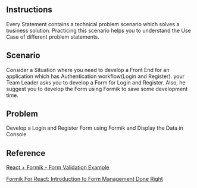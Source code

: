 ## Instructions

Every Statement contains a technical problem scenario which solves a business solution. Practicing this scenario helps you to understand the Use Case of different problem statements.

## Scenario

Consider a Situation where you need to develop a Front End for an application which has Authentication workflow(Login and Register). your Team Leader asks you to develop a Form for Login and Register. Also, he suggest you to develop the Form using Formik to save some development time.

## Problem

Develop a Login and Register Form using Formik and Display the Data in Console 

## Reference 

[React + Formik - Form Validation Example](https://jasonwatmore.com/post/2019/04/10/react-formik-form-validation-example)

[Formik For React: Introduction to Form Management Done Right](https://medium.com/@rossbulat/formik-for-react-introduction-to-form-management-done-right-971889b40f9f)